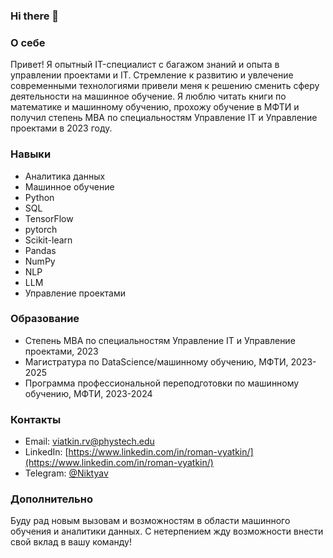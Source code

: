 ### Hi there 👋

### О себе
Привет! Я опытный IT-специалист с багажом знаний и опыта в управлении проектами и IT. Стремление к развитию и увлечение современными технологиями привели меня к решению сменить сферу деятельности на машинное обучение. Я люблю читать книги по математике и машинному обучению, прохожу обучение в МФТИ и получил степень MBA по специальностям Управление IT и Управление проектами в 2023 году.

### Навыки

- Аналитика данных
- Машинное обучение
- Python
- SQL
- TensorFlow
- pytorch
- Scikit-learn
- Pandas
- NumPy
- NLP
- LLM
- Управление проектами

### Образование
- Степень MBA по специальностям Управление IT и Управление проектами, 2023
- Магистратура по DataScience/машинному обучению, МФТИ, 2023-2025
- Программа профессиональной переподготовки по машинному обучению, МФТИ, 2023-2024



### Контакты
- Email: viatkin.rv@phystech.edu
- LinkedIn: [https://www.linkedin.com/in/roman-vyatkin/](https://www.linkedin.com/in/roman-vyatkin/)
- Telegram: [@Niktyav](https://t.me/Niktyav)

### Дополнительно
Буду рад новым вызовам и возможностям в области машинного обучения и аналитики данных. С нетерпением жду возможности внести свой вклад в вашу команду!



<!--
### Hi there 👋

**Niktyav/Niktyav** is a ✨ _special_ ✨ repository because its `README.md` (this file) appears on your GitHub profile.

Here are some ideas to get you started:

- 🔭 I’m currently working on ...
- 🌱 I’m currently learning ...
- 👯 I’m looking to collaborate on ...
- 🤔 I’m looking for help with ...
- 💬 Ask me about ...
- 📫 How to reach me: ...
- 😄 Pronouns: ...
- ⚡ Fun fact: ...
-->
